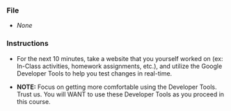 ### File

- _None_

### Instructions

- For the next 10 minutes, take a website that you yourself worked on (ex: In-Class activities, homework assignments, etc.), and utilize the Google Developer Tools to help you test changes in real-time.

- **NOTE:** Focus on getting more comfortable using the Developer Tools. Trust us. You will WANT to use these Developer Tools as you proceed in this course.

